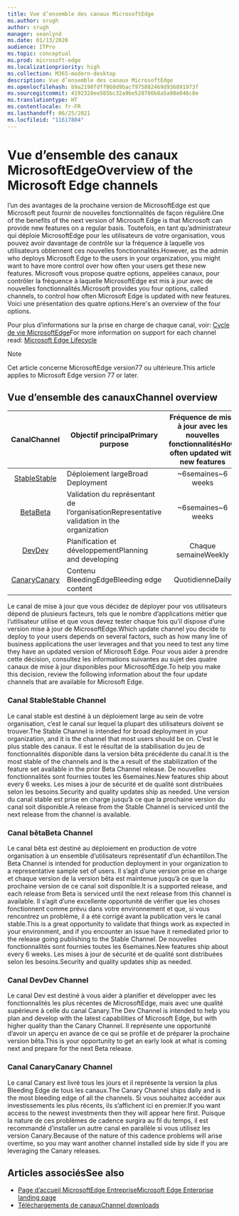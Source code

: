 ```yaml
---
title: Vue d’ensemble des canaux MicrosoftEdge
ms.author: srugh
author: srugh
manager: seanlynd
ms.date: 01/13/2020
audience: ITPro
ms.topic: conceptual
ms.prod: microsoft-edge
ms.localizationpriority: high
ms.collection: M365-modern-desktop
description: Vue d’ensemble des canaux MicrosoftEdge
ms.openlocfilehash: b9a2190fdff860d9bacf975882469d936891973f
ms.sourcegitcommit: 4192328ee585bc32a9be528766b8a5a98e046c8e
ms.translationtype: HT
ms.contentlocale: fr-FR
ms.lasthandoff: 06/25/2021
ms.locfileid: "11617804"
---
```

# <a name="overview-of-the-microsoft-edge-channels"></a><span data-ttu-id="d416c-103">Vue d’ensemble des canaux MicrosoftEdge</span><span class="sxs-lookup"><span data-stu-id="d416c-103">Overview of the Microsoft Edge channels</span></span>

<span data-ttu-id="d416c-104">l’un des avantages de la prochaine version de MicrosoftEdge est que Microsoft peut fournir de nouvelles fonctionnalités de façon régulière.</span><span class="sxs-lookup"><span data-stu-id="d416c-104">One of the benefits of the next version of Microsoft Edge is that Microsoft can provide new features on a regular basis.</span></span> <span data-ttu-id="d416c-105">Toutefois, en tant qu’administrateur qui déploie MicrosoftEdge pour les utilisateurs de votre organisation, vous pouvez avoir davantage de contrôle sur la fréquence à laquelle vos utilisateurs obtiennent ces nouvelles fonctionnalités.</span><span class="sxs-lookup"><span data-stu-id="d416c-105">However, as the admin who deploys Microsoft Edge to the users in your organization, you might want to have more control over how often your users get these new features.</span></span> <span data-ttu-id="d416c-106">Microsoft vous propose quatre options, appelées canaux, pour contrôler la fréquence à laquelle MicrosoftEdge est mis à jour avec de nouvelles fonctionnalités.</span><span class="sxs-lookup"><span data-stu-id="d416c-106">Microsoft provides you four options, called channels, to control how often Microsoft Edge is updated with new features.</span></span> <span data-ttu-id="d416c-107">Voici une présentation des quatre options.</span><span class="sxs-lookup"><span data-stu-id="d416c-107">Here's an overview of the four options.</span></span>

<span data-ttu-id="d416c-108">Pour plus d’informations sur la prise en charge de chaque canal, voir: [Cycle de vie MicrosoftEdge](/deployedge/microsoft-edge-support-lifecycle)</span><span class="sxs-lookup"><span data-stu-id="d416c-108">For more information on support for each channel read: [Microsoft Edge Lifecycle](/deployedge/microsoft-edge-support-lifecycle)</span></span>
  
> [!NOTE]
> <span data-ttu-id="d416c-109">Cet article concerne MicrosoftEdge version77 ou ultérieure.</span><span class="sxs-lookup"><span data-stu-id="d416c-109">This article applies to Microsoft Edge version 77 or later.</span></span>

## <a name="channel-overview"></a><span data-ttu-id="d416c-110">Vue d’ensemble des canaux</span><span class="sxs-lookup"><span data-stu-id="d416c-110">Channel overview</span></span>

|<span data-ttu-id="d416c-111">Canal</span><span class="sxs-lookup"><span data-stu-id="d416c-111">Channel</span></span>|<span data-ttu-id="d416c-112">Objectif principal</span><span class="sxs-lookup"><span data-stu-id="d416c-112">Primary purpose</span></span>|<span data-ttu-id="d416c-113">Fréquence de mise à jour avec les nouvelles fonctionnalités</span><span class="sxs-lookup"><span data-stu-id="d416c-113">How often updated with new features</span></span>|<span data-ttu-id="d416c-114">Prise en charge</span><span class="sxs-lookup"><span data-stu-id="d416c-114">Supported?</span></span>|
|:---:|---|:---:|:---:|
|[<span data-ttu-id="d416c-115">Stable</span><span class="sxs-lookup"><span data-stu-id="d416c-115">Stable</span></span>](#stable-channel)|<span data-ttu-id="d416c-116">Déploiement large</span><span class="sxs-lookup"><span data-stu-id="d416c-116">Broad Deployment</span></span>|<span data-ttu-id="d416c-117">~6semaines</span><span class="sxs-lookup"><span data-stu-id="d416c-117">~6 weeks</span></span>|<span data-ttu-id="d416c-118">Oui</span><span class="sxs-lookup"><span data-stu-id="d416c-118">Yes</span></span>|
|[<span data-ttu-id="d416c-119">Beta</span><span class="sxs-lookup"><span data-stu-id="d416c-119">Beta</span></span>](#beta-channel)|<span data-ttu-id="d416c-120">Validation du représentant de l’organisation</span><span class="sxs-lookup"><span data-stu-id="d416c-120">Representative validation in the organization</span></span>|<span data-ttu-id="d416c-121">~6semaines</span><span class="sxs-lookup"><span data-stu-id="d416c-121">~6 weeks</span></span>|<span data-ttu-id="d416c-122">Oui</span><span class="sxs-lookup"><span data-stu-id="d416c-122">Yes</span></span>|
|[<span data-ttu-id="d416c-123">Dev</span><span class="sxs-lookup"><span data-stu-id="d416c-123">Dev</span></span>](#dev-channel)|<span data-ttu-id="d416c-124">Planification et développement</span><span class="sxs-lookup"><span data-stu-id="d416c-124">Planning and developing</span></span>|<span data-ttu-id="d416c-125">Chaque semaine</span><span class="sxs-lookup"><span data-stu-id="d416c-125">Weekly</span></span>|<span data-ttu-id="d416c-126">Non</span><span class="sxs-lookup"><span data-stu-id="d416c-126">No</span></span>|
|[<span data-ttu-id="d416c-127">Canary</span><span class="sxs-lookup"><span data-stu-id="d416c-127">Canary</span></span>](#canary-channel)|<span data-ttu-id="d416c-128">Contenu BleedingEdge</span><span class="sxs-lookup"><span data-stu-id="d416c-128">Bleeding edge content</span></span>|<span data-ttu-id="d416c-129">Quotidienne</span><span class="sxs-lookup"><span data-stu-id="d416c-129">Daily</span></span>|<span data-ttu-id="d416c-130">Non</span><span class="sxs-lookup"><span data-stu-id="d416c-130">No</span></span>|

<span data-ttu-id="d416c-131">Le canal de mise à jour que vous décidez de déployer pour vos utilisateurs dépend de plusieurs facteurs, tels que le nombre d’applications métier que l’utilisateur utilise et que vous devez tester chaque fois qu’il dispose d’une version mise à jour de MicrosoftEdge.</span><span class="sxs-lookup"><span data-stu-id="d416c-131">Which update channel you decide to deploy to your users depends on several factors, such as how many line of business applications the user leverages and that you need to test any time they have an updated version of Microsoft Edge.</span></span> <span data-ttu-id="d416c-132">Pour vous aider à prendre cette décision, consultez les informations suivantes au sujet des quatre canaux de mise à jour disponibles pour MicrosoftEdge.</span><span class="sxs-lookup"><span data-stu-id="d416c-132">To help you make this decision, review the following information about the four update channels that are available for Microsoft Edge.</span></span>

### <a name="stable-channel"></a><span data-ttu-id="d416c-133">Canal Stable</span><span class="sxs-lookup"><span data-stu-id="d416c-133">Stable Channel</span></span>

<span data-ttu-id="d416c-134">Le canal stable est destiné à un déploiement large au sein de votre organisation, c’est le canal sur lequel la plupart des utilisateurs doivent se trouver.</span><span class="sxs-lookup"><span data-stu-id="d416c-134">The Stable Channel is intended for broad deployment in your organization, and it is the channel that most users should be on.</span></span> <span data-ttu-id="d416c-135">C’est le plus stable des canaux. Il est le résultat de la stabilisation du jeu de fonctionnalités disponible dans la version bêta précédente du canal.</span><span class="sxs-lookup"><span data-stu-id="d416c-135">It is the most stable of the channels and is the a result of the stabilization of the feature set available in the prior Beta Channel release.</span></span> <span data-ttu-id="d416c-136">De nouvelles fonctionnalités sont fournies toutes les 6semaines.</span><span class="sxs-lookup"><span data-stu-id="d416c-136">New features ship about every 6 weeks.</span></span> <span data-ttu-id="d416c-137">Les mises à jour de sécurité et de qualité sont distribuées selon les besoins.</span><span class="sxs-lookup"><span data-stu-id="d416c-137">Security and quality updates ship as needed.</span></span> <span data-ttu-id="d416c-138">Une version du canal stable est prise en charge jusqu’à ce que la prochaine version du canal soit disponible.</span><span class="sxs-lookup"><span data-stu-id="d416c-138">A release from the Stable Channel is serviced until the next release from the channel is available.</span></span>

### <a name="beta-channel"></a><span data-ttu-id="d416c-139">Canal bêta</span><span class="sxs-lookup"><span data-stu-id="d416c-139">Beta Channel</span></span>

<span data-ttu-id="d416c-140">Le canal bêta est destiné au déploiement en production de votre organisation à un ensemble d’utilisateurs représentatif d’un échantillon.</span><span class="sxs-lookup"><span data-stu-id="d416c-140">The Beta Channel is intended for production deployment in your organization to a representative sample set of users.</span></span> <span data-ttu-id="d416c-141">Il s’agit d’une version prise en charge et chaque version de la version bêta est maintenue jusqu’à ce que la prochaine version de ce canal soit disponible.</span><span class="sxs-lookup"><span data-stu-id="d416c-141">It is a supported release, and each release from Beta is serviced until the next release from this channel is available.</span></span> <span data-ttu-id="d416c-142">Il s’agit d’une excellente opportunité de vérifier que les choses fonctionnent comme prévu dans votre environnement et que, si vous rencontrez un problème, il a été corrigé avant la publication vers le canal stable.</span><span class="sxs-lookup"><span data-stu-id="d416c-142">This is a great opportunity to validate that things work as expected in your environment, and if you encounter an issue have it remediated prior to the release going publishing to the Stable Channel.</span></span> <span data-ttu-id="d416c-143">De nouvelles fonctionnalités sont fournies toutes les 6semaines.</span><span class="sxs-lookup"><span data-stu-id="d416c-143">New features ship about every 6 weeks.</span></span> <span data-ttu-id="d416c-144">Les mises à jour de sécurité et de qualité sont distribuées selon les besoins.</span><span class="sxs-lookup"><span data-stu-id="d416c-144">Security and quality updates ship as needed.</span></span>

### <a name="dev-channel"></a><span data-ttu-id="d416c-145">Canal Dev</span><span class="sxs-lookup"><span data-stu-id="d416c-145">Dev Channel</span></span>

<span data-ttu-id="d416c-146">Le canal Dev est destiné à vous aider à planifier et développer avec les fonctionnalités les plus récentes de MicrosoftEdge, mais avec une qualité supérieure à celle du canal Canary.</span><span class="sxs-lookup"><span data-stu-id="d416c-146">The Dev Channel is intended to help you plan and develop with the latest capabilities of Microsoft Edge, but with higher quality than the Canary Channel.</span></span> <span data-ttu-id="d416c-147">Il représente une opportunité d’avoir un aperçu en avance de ce qui se profile et de préparer la prochaine version bêta.</span><span class="sxs-lookup"><span data-stu-id="d416c-147">This is your opportunity to get an early look at what is coming next and prepare for the next Beta release.</span></span>

### <a name="canary-channel"></a><span data-ttu-id="d416c-148">Canal Canary</span><span class="sxs-lookup"><span data-stu-id="d416c-148">Canary Channel</span></span>

<span data-ttu-id="d416c-149">Le canal Canary est livré tous les jours et il représente la version la plus Bleeding Edge de tous les canaux.</span><span class="sxs-lookup"><span data-stu-id="d416c-149">The Canary Channel ships daily and is the most bleeding edge of all the channels.</span></span> <span data-ttu-id="d416c-150">Si vous souhaitez accéder aux investissements les plus récents, ils s’affichent ici en premier.</span><span class="sxs-lookup"><span data-stu-id="d416c-150">If you want access to the newest investments then they will appear here first.</span></span> <span data-ttu-id="d416c-151">Puisque la nature de ces problèmes de cadence surgira au fil du temps, il est recommandé d’installer un autre canal en parallèle si vous utilisez les version Canary.</span><span class="sxs-lookup"><span data-stu-id="d416c-151">Because of the nature of this cadence problems will arise overtime, so you may want another channel installed side by side if you are leveraging the Canary releases.</span></span>

## <a name="see-also"></a><span data-ttu-id="d416c-152">Articles associés</span><span class="sxs-lookup"><span data-stu-id="d416c-152">See also</span></span>

- [<span data-ttu-id="d416c-153">Page d’accueil MicrosoftEdge Entreprise</span><span class="sxs-lookup"><span data-stu-id="d416c-153">Microsoft Edge Enterprise landing page</span></span>](https://aka.ms/EdgeEnterprise)
- [<span data-ttu-id="d416c-154">Téléchargements de canaux</span><span class="sxs-lookup"><span data-stu-id="d416c-154">Channel downloads</span></span>](https://aka.ms/EdgeEnterprise)
